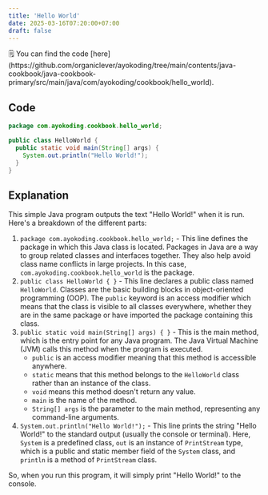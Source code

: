 ```yaml
---
title: 'Hello World'
date: 2025-03-16T07:20:00+07:00
draft: false
---
```


<aside>
🗒️ You can find the code [here](https://github.com/organiclever/ayokoding/tree/main/contents/java-cookbook/java-cookbook-primary/src/main/java/com/ayokoding/cookbook/hello_world).

</aside>

## Code

```java
package com.ayokoding.cookbook.hello_world;

public class HelloWorld {
  public static void main(String[] args) {
    System.out.println("Hello World!");
  }
}
```

## Explanation

This simple Java program outputs the text "Hello World!" when it is run. Here's a breakdown of the different parts:

1. `package com.ayokoding.cookbook.hello_world;` - This line defines the package in which this Java class is located. Packages in Java are a way to group related classes and interfaces together. They also help avoid class name conflicts in large projects. In this case, `com.ayokoding.cookbook.hello_world` is the package.
2. `public class HelloWorld { }` - This line declares a public class named `HelloWorld`. Classes are the basic building blocks in object-oriented programming (OOP). The `public` keyword is an access modifier which means that the class is visible to all classes everywhere, whether they are in the same package or have imported the package containing this class.
3. `public static void main(String[] args) { }` - This is the main method, which is the entry point for any Java program. The Java Virtual Machine (JVM) calls this method when the program is executed.
   - `public` is an access modifier meaning that this method is accessible anywhere.
   - `static` means that this method belongs to the `HelloWorld` class rather than an instance of the class.
   - `void` means this method doesn't return any value.
   - `main` is the name of the method.
   - `String[] args` is the parameter to the main method, representing any command-line arguments.
4. `System.out.println("Hello World!");` - This line prints the string "Hello World!" to the standard output (usually the console or terminal). Here, `System` is a predefined class, `out` is an instance of `PrintStream` type, which is a public and static member field of the `System` class, and `println` is a method of `PrintStream` class.

So, when you run this program, it will simply print "Hello World!" to the console.
